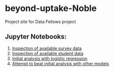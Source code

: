 # beyond-uptake-Noble
Project site for Data Fellows project

## Jupyter Notebooks:
1. [Inspection of available survey data](workbooks/wb1-survey-data/wb1.md)
2. [Inspection of available student data](workbooks/wb2-student-data/wb2.md)
3. [Initial analysis with logistic regression](workbooks/wb3_initial_analysis.md)
4. [Attempt to beat initial analysis with other models](workbooks/wb4-new-analysis.md)
